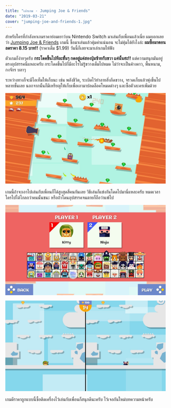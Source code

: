 ```yaml
---
title: "เล่าเกม - Jumping Joe & Friends"
date: "2019-03-21"
cover: "jumping-joe-and-friends-1.jpg"
---
```


สำหรับใครที่กำลังหาเกมราคาย่อมเยาว์บน Nintendo Switch มาเล่นกับเพื่อนแล้วเนี่ย ผมบอกเลยว่า <a href="https://www.nintendo.com/games/detail/jumping-joe-and-friends-switch" target="_blank">Jumping Joe & Friends</a> เกมนี้ ซื้อมาเล่นแล้วคุ้มค่าแน่นอน จะไม่คุ้มได้ยังไงล่ะ **ผมซื้อมาตอนลดราคา 8.15 บาท!!** (ราคาเต็ม $1.99) วันนี้ก็เลยจะมาเล่าเกมให้ฟัง

ตัวเกมก็ง่ายๆครับ **กระโดดขึ้นไปทีละขั้นๆ กดอยู่แค่สองปุ่มซ้ายกับขวา แค่นั้นฮะ!!** แต่ความสนุกมันอยู่ตรงอุปสรรคนี่แหละครับ กระโดดขึ้นไปก็มีอะไรไม่รู้ขวางเต็มไปหมด ไม่ว่าจะเป็นค้างคาว, พื้นหนาม, กงจักร บลาๆ

ระหว่างทางก็จะมีไอเท็มให้เก็บนะ เช่น พลังชีวิต, ระเบิดไว้ทำลายสิ่งกีดขวาง, จรวดเก็บแล้วพุ่งขึ้นไปหลายชั้นเลย นอกจากนั้นก็มีเหรียญให้เก็บเพื่อเอามาปลดล็อคโหมดต่างๆ และซื้อตัวละครเพิ่มด้วย

![jumping joe & friends](jumping-joe-and-friends-2.jpg)

เกมนี้ถ้าจะเอาไปเล่นกับเพื่อนก็ได้สูงสุดสี่คนกันเลย วิธีเล่นก็แข่งกันโดดไปมานี่แหละครับ หมดเวลาใครไปได้ไกลกว่าคนนั้นชนะ หรือถ้าโดนอุปสรรคจนตายก็ถือว่าแพ้ไป

![jumping joe & friends](jumping-joe-and-friends-3.jpg)

![jumping joe & friends](jumping-joe-and-friends-4.jpg)

เกมดีราคาถูกแบบนี้ซื้อติดเครื่องไว้เล่นกับเพื่อนก็สนุกดีนะครับ ไว้เจอกันใหม่บทความหน้าครับ
